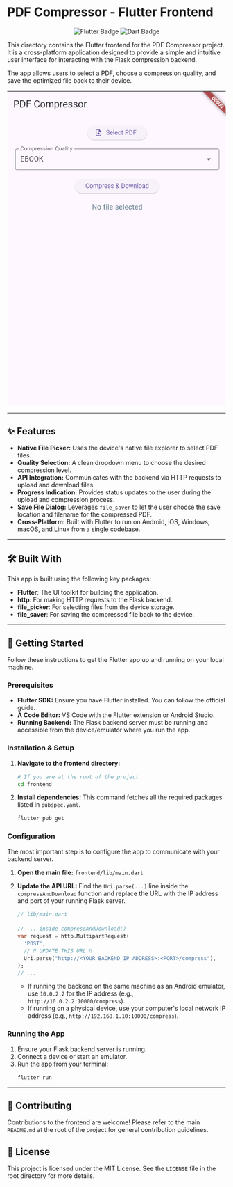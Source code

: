 # PDF Compressor - Flutter Frontend

<p align="center">
  <img src="https://img.shields.io/badge/Flutter-02569B?style=for-the-badge&logo=flutter&logoColor=white" alt="Flutter Badge"/>
  <img src="https://img.shields.io/badge/Dart-0175C2?style=for-the-badge&logo=dart&logoColor=white" alt="Dart Badge"/>
</p>

This directory contains the Flutter frontend for the PDF Compressor project. It is a cross-platform application designed to provide a simple and intuitive user interface for interacting with the Flask compression backend.

The app allows users to select a PDF, choose a compression quality, and save the optimized file back to their device.

![App Demo](../.github/assets/Output.png)

---

## ✨ Features

-   **Native File Picker:** Uses the device's native file explorer to select PDF files.
-   **Quality Selection:** A clean dropdown menu to choose the desired compression level.
-   **API Integration:** Communicates with the backend via HTTP requests to upload and download files.
-   **Progress Indication:** Provides status updates to the user during the upload and compression process.
-   **Save File Dialog:** Leverages `file_saver` to let the user choose the save location and filename for the compressed PDF.
-   **Cross-Platform:** Built with Flutter to run on Android, iOS, Windows, macOS, and Linux from a single codebase.

---

## 🛠️ Built With

This app is built using the following key packages:

-   **Flutter**: The UI toolkit for building the application.
-   **http**: For making HTTP requests to the Flask backend.
-   **file_picker**: For selecting files from the device storage.
-   **file_saver**: For saving the compressed file back to the device.

---

## 🚀 Getting Started

Follow these instructions to get the Flutter app up and running on your local machine.

### Prerequisites

-   **Flutter SDK:** Ensure you have Flutter installed. You can follow the official guide.
-   **A Code Editor:** VS Code with the Flutter extension or Android Studio.
-   **Running Backend:** The Flask backend server must be running and accessible from the device/emulator where you run the app.

### Installation & Setup

1.  **Navigate to the frontend directory:**
    ```bash
    # If you are at the root of the project
    cd frontend
    ```

2.  **Install dependencies:**
    This command fetches all the required packages listed in `pubspec.yaml`.
    ```bash
    flutter pub get
    ```

### Configuration

The most important step is to configure the app to communicate with your backend server.

1.  **Open the main file:**
    `frontend/lib/main.dart`

2.  **Update the API URL:**
    Find the `Uri.parse(...)` line inside the `compressAndDownload` function and replace the URL with the IP address and port of your running Flask server.

    ```dart
    // lib/main.dart

    // ... inside compressAndDownload()
    var request = http.MultipartRequest(
      'POST',
      // ‼️ UPDATE THIS URL ‼️
      Uri.parse("http://<YOUR_BACKEND_IP_ADDRESS>:<PORT>/compress"),
    );
    // ...
    ```

    -   If running the backend on the same machine as an Android emulator, use `10.0.2.2` for the IP address (e.g., `http://10.0.2.2:10000/compress`).
    -   If running on a physical device, use your computer's local network IP address (e.g., `http://192.168.1.10:10000/compress`).

### Running the App

1.  Ensure your Flask backend server is running.
2.  Connect a device or start an emulator.
3.  Run the app from your terminal:
    ```bash
    flutter run
    ```

---

## 🤝 Contributing

Contributions to the frontend are welcome! Please refer to the main `README.md` at the root of the project for general contribution guidelines.

## 📜 License

This project is licensed under the MIT License. See the `LICENSE` file in the root directory for more details.
